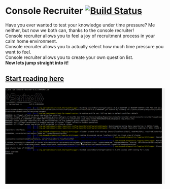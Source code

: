 # Console Recruiter  [![Build Status](https://dev.azure.com/pokemzok/pokemzok/_apis/build/status/pokemzok.console-recruiter?branchName=master)](https://dev.azure.com/pokemzok/pokemzok/_build/latest?definitionId=7&branchName=master)

Have you ever wanted to test your knowledge under time pressure? Me neither, but now we both can, thanks to the console recruiter!  
Console recruiter allows you to feel a joy of recruitment process in your calm home environment.   
Console recruiter allows you to actually select how much time pressure you want to feel.   
Console recruiter allows you to create your own question list.    
**Now lets jump straight into it!**  

## [Start reading here](/app)

<p align="center">
    <img alt="recruitment" src="https://raw.githubusercontent.com/pokemzok/console-recruiter/master/app/images/recruitment.gif" />
</p>  
